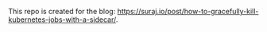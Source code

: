 This repo is created for the blog: https://suraj.io/post/how-to-gracefully-kill-kubernetes-jobs-with-a-sidecar/.
